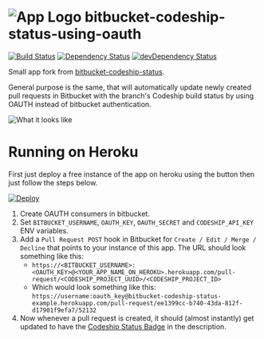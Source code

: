 ![App Logo](https://raw.githubusercontent.com/chesleybrown/bitbucket-codeship-status/master/media/logo-small.png) bitbucket-codeship-status-using-oauth
=========================
[![Build Status](https://travis-ci.org/chesleybrown/bitbucket-codeship-status.svg?branch=master)](https://travis-ci.org/chesleybrown/bitbucket-codeship-status)
[![Dependency Status](https://david-dm.org/chesleybrown/bitbucket-codeship-status.svg)](https://david-dm.org/chesleybrown/bitbucket-codeship-status)
[![devDependency Status](https://david-dm.org/chesleybrown/bitbucket-codeship-status/dev-status.svg)](https://david-dm.org/chesleybrown/bitbucket-codeship-status#info=devDependencies)

Small app fork from [bitbucket-codeship-status](https://github.com/chesleybrown/bitbucket-codeship-status).

General purpose is the same, that will automatically update newly created pull requests in Bitbucket with the branch's Codeship build status by using OAUTH instead of bitbucket authentication.

![What it looks like](https://raw.githubusercontent.com/chesleybrown/bitbucket-codeship-status/master/media/screenshot.png)

# Running on Heroku

First just deploy a free instance of the app on heroku using the button then just follow the steps below. 

[![Deploy](https://www.herokucdn.com/deploy/button.png)](https://heroku.com/deploy)

1. Create OAUTH consumers in bitbucket.
1. Set `BITBUCKET_USERNAME`, `OAUTH_KEY`, `OAUTH_SECRET` and `CODESHIP_API_KEY` ENV variables.
1. Add a `Pull Request POST` hook in Bitbucket for `Create / Edit / Merge / Decline` that points to your instance of this app. The URL should look something like this:
	- `https://<BITBUCKET_USERNAME>:<OAUTH_KEY>@<YOUR_APP_NAME_ON_HEROKU>.herokuapp.com/pull-request/<CODESHIP_PROJECT_UUID>/<CODESHIP_PROJECT_ID>`
	- Which would look something like this: `https://username:oauth_key@bitbucket-codeship-status-example.herokuapp.com/pull-request/ee1399cc-b740-43da-812f-d17901f9efa7/52132`
1. Now whenever a pull request is created, it should (almost instantly) get updated to have the [Codeship Status Badge](https://www.codeship.io/documentation/faq/codeship-badge/) in the description.